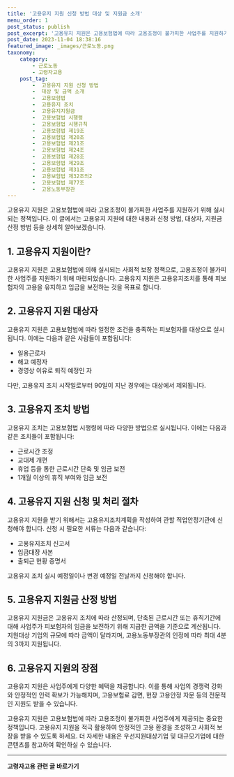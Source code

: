 ```yaml
---
title: '고용유지 지원 신청 방법 대상 및 지원금 소개'
menu_order: 1
post_status: publish
post_excerpt: '고용유지 지원은 고용보험법에 따라 고용조정이 불가피한 사업주를 지원하기 위해 실시되는 정책입니다. 이 글에서는 고용유지 지원에 대한 내용과 신청 방법, 대상자, 지원금 산정 방법 등을 상세히 알아보겠습니다.'
post_date: 2023-11-04 18:38:16
featured_image: _images/근로노동.png
taxonomy:
    category:
        - 근로노동
        - 고령자고용
    post_tag:
        -  고용유지 지원 신청 방법
        -  대상 및 금액 소개
        -  고용보험법
        -  고용유지 조치
        -  고용유지지원금
        -  고용보험법 시행령
        -  고용보험법 시행규칙
        -  고용보험법 제19조
        -  고용보험법 제20조
        -  고용보험법 제21조
        -  고용보험법 제24조
        -  고용보험법 제28조
        -  고용보험법 제29조
        -  고용보험법 제31조
        -  고용보험법 제32조의2
        -  고용보험법 제77조
        -  고용노동부장관
---
```




고용유지 지원은 고용보험법에 따라 고용조정이 불가피한 사업주를 지원하기 위해 실시되는 정책입니다. 이 글에서는 고용유지 지원에 대한 내용과 신청 방법, 대상자, 지원금 산정 방법 등을 상세히 알아보겠습니다.

## 1. 고용유지 지원이란?

고용유지 지원은 고용보험법에 의해 실시되는 사회적 보장 정책으로, 고용조정이 불가피한 사업주를 지원하기 위해 마련되었습니다. 고용유지 지원은 고용유지조치를 통해 피보험자의 고용을 유지하고 임금을 보전하는 것을 목표로 합니다.

## 2. 고용유지 지원 대상자

고용유지 지원은 고용보험법에 따라 일정한 조건을 충족하는 피보험자를 대상으로 실시됩니다. 이에는 다음과 같은 사람들이 포함됩니다:
- 일용근로자
- 해고 예정자
- 경영상 이유로 퇴직 예정인 자

다만, 고용유지 조치 시작일로부터 90일이 지난 경우에는 대상에서 제외됩니다.

## 3. 고용유지 조치 방법

고용유지 조치는 고용보험법 시행령에 따라 다양한 방법으로 실시됩니다. 이에는 다음과 같은 조치들이 포함됩니다:
- 근로시간 조정
- 교대제 개편
- 휴업 등을 통한 근로시간 단축 및 임금 보전
- 1개월 이상의 휴직 부여와 임금 보전

## 4. 고용유지 지원 신청 및 처리 절차

고용유지 지원을 받기 위해서는 고용유지조치계획을 작성하여 관할 직업안정기관에 신청해야 합니다. 신청 시 필요한 서류는 다음과 같습니다:
- 고용유지조치 신고서
- 임금대장 사본
- 출퇴근 현황 증명서

고용유지 조치 실시 예정일이나 변경 예정일 전날까지 신청해야 합니다.

## 5. 고용유지 지원금 산정 방법

고용유지 지원금은 고용유지 조치에 따라 산정되며, 단축된 근로시간 또는 휴직기간에 대해 사업주가 피보험자의 임금을 보전하기 위해 지급한 금액을 기준으로 계산됩니다. 지원대상 기업의 규모에 따라 금액이 달라지며, 고용노동부장관의 인정에 따라 최대 4분의 3까지 지원됩니다.

## 6. 고용유지 지원의 장점

고용유지 지원은 사업주에게 다양한 혜택을 제공합니다. 이를 통해 사업의 경쟁력 강화와 안정적인 인력 확보가 가능해지며, 고용보험료 감면, 현장 고용안정 자문 등의 전문적인 지원도 받을 수 있습니다.

고용유지 지원은 고용보험법에 따라 고용조정이 불가피한 사업주에게 제공되는 중요한 정책입니다. 고용유지 지원을 적극 활용하여 안정적인 고용 환경을 조성하고 사회적 보장을 받을 수 있도록 하세요. 더 자세한 내용은 우선지원대상기업 및 대규모기업에 대한 콘텐츠를 참고하여 확인하실 수 있습니다.
<!-- wp:separator -->
<hr class="wp-block-separator has-alpha-channel-opacity"/>
<!-- /wp:separator -->

<!-- wp:group {"backgroundColor":"base","layout":{"type":"constrained"}} -->
<div class="wp-block-group has-base-background-color has-background"><!-- wp:paragraph {"align":"center","fontSize":"medium"} -->
<p class="has-text-align-center has-large-font-size"><strong>고령자고용 관련 글 바로가기</strong></p>
<!-- /wp:paragraph -->


<!-- wp:latest-posts
{"categories":[{"id":10544,"count":19,"description":"","link":"https://uknowlaw.com/category/%ea%b3%a0%eb%a0%b9%ec%9e%90%ea%b3%a0%ec%9a%a9/","name":"고령자고용","slug":"고령자고용","taxonomy":"category","parent":0,"meta":[],"_links":{"self":[{"href":"https://uknowlaw.com/wp-json/wp/v2/categories/10544"}],"collection":[{"href":"https://uknowlaw.com/wp-json/wp/v2/categories"}],"about":[{"href":"https://uknowlaw.com/wp-json/wp/v2/taxonomies/category"}],"wp:post_type":[{"href":"https://uknowlaw.com/wp-json/wp/v2/posts?categories=10544"}],"curies":[{"name":"wp","href":"https://api.w.org/{rel}","templated":true}]}}],"postsToShow":100,"excerptLength":28,"postLayout":"grid","columns":2,"featuredImageAlign":"left","featuredImageSizeSlug":"large","fontSize":"small"} /--></div>
<!-- /wp:group -->